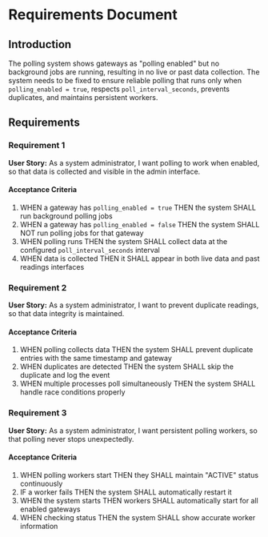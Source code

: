 # Requirements Document

## Introduction

The polling system shows gateways as "polling enabled" but no background jobs are running, resulting in no live or past data collection. The system needs to be fixed to ensure reliable polling that runs only when `polling_enabled = true`, respects `poll_interval_seconds`, prevents duplicates, and maintains persistent workers.

## Requirements

### Requirement 1

**User Story:** As a system administrator, I want polling to work when enabled, so that data is collected and visible in the admin interface.

#### Acceptance Criteria

1. WHEN a gateway has `polling_enabled = true` THEN the system SHALL run background polling jobs
2. WHEN a gateway has `polling_enabled = false` THEN the system SHALL NOT run polling jobs for that gateway
3. WHEN polling runs THEN the system SHALL collect data at the configured `poll_interval_seconds` interval
4. WHEN data is collected THEN it SHALL appear in both live data and past readings interfaces

### Requirement 2

**User Story:** As a system administrator, I want to prevent duplicate readings, so that data integrity is maintained.

#### Acceptance Criteria

1. WHEN polling collects data THEN the system SHALL prevent duplicate entries with the same timestamp and gateway
2. WHEN duplicates are detected THEN the system SHALL skip the duplicate and log the event
3. WHEN multiple processes poll simultaneously THEN the system SHALL handle race conditions properly

### Requirement 3

**User Story:** As a system administrator, I want persistent polling workers, so that polling never stops unexpectedly.

#### Acceptance Criteria

1. WHEN polling workers start THEN they SHALL maintain "ACTIVE" status continuously
2. IF a worker fails THEN the system SHALL automatically restart it
3. WHEN the system starts THEN workers SHALL automatically start for all enabled gateways
4. WHEN checking status THEN the system SHALL show accurate worker information